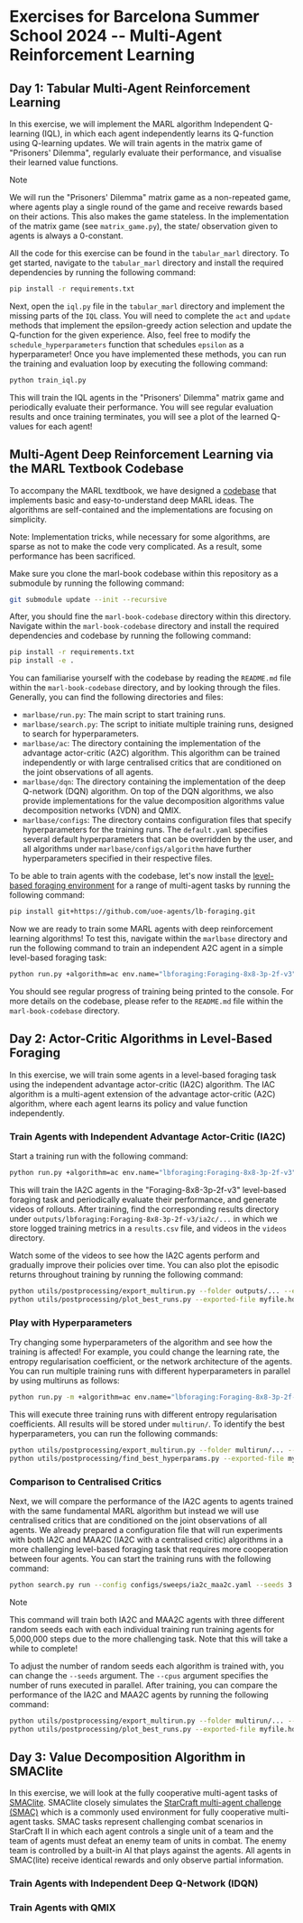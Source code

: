 # Exercises for Barcelona Summer School 2024 -- Multi-Agent Reinforcement Learning

## Day 1: Tabular Multi-Agent Reinforcement Learning

In this exercise, we will implement the MARL algorithm Independent Q-learning (IQL), in which each agent independently learns its Q-function using Q-learning updates. We will train agents in the matrix game of "Prisoners' Dilemma", regularly evaluate their performance, and visualise their learned value functions.

> [!NOTE]  
> We will run the "Prisoners' Dilemma" matrix game as a non-repeated game, where agents play a single round of the game and receive rewards based on their actions. This also makes the game stateless. In the implementation of the matrix game (see `matrix_game.py`), the state/ observation given to agents is always a 0-constant.

All the code for this exercise can be found in the `tabular_marl` directory. To get started, navigate to the `tabular_marl` directory and install the required dependencies by running the following command:

```bash
pip install -r requirements.txt
```

Next, open the `iql.py` file in the `tabular_marl` directory and implement the missing parts of the `IQL` class. You will need to complete the `act` and `update` methods that implement the epsilon-greedy action selection and update the Q-function for the given experience. Also, feel free to modify the `schedule_hyperparameters` function that schedules `epsilon` as a hyperparameter! Once you have implemented these methods, you can run the training and evaluation loop by executing the following command:

```bash
python train_iql.py
```

This will train the IQL agents in the "Prisoners' Dilemma" matrix game and periodically evaluate their performance. You will see regular evaluation results and once training terminates, you will see a plot of the learned Q-values for each agent!

## Multi-Agent Deep Reinforcement Learning via the MARL Textbook Codebase

To accompany the MARL texdtbook, we have designed a [codebase](https://github.com/marl-book/codebase) that implements basic and easy-to-understand deep MARL ideas. The algorithms are self-contained and the implementations are focusing on simplicity.

Note: Implementation tricks, while necessary for some algorithms, are sparse as not to make the code very complicated. As a result, some performance has been sacrificed.

Make sure you clone the marl-book codebase within this repository as a submodule by running the following command:

```bash
git submodule update --init --recursive
```

After, you should fine the `marl-book-codebase` directory within this directory. Navigate within the `marl-book-codebase` directory and install the required dependencies and codebase by running the following command:

```bash
pip install -r requirements.txt
pip install -e .
```

You can familiarise yourself with the codebase by reading the `README.md` file within the `marl-book-codebase` directory, and by looking through the files. Generally, you can find the following directories and files:
- `marlbase/run.py`: The main script to start training runs.
- `marlbase/search.py`: The script to initiate multiple training runs, designed to search for hyperparameters.
- `marlbase/ac`: The directory containing the implementation of the advantage actor-critic (A2C) algorithm. This algorithm can be trained independently or with large centralised critics that are conditioned on the joint observations of all agents.
- `marlbase/dqn`: The directory containing the implementation of the deep Q-network (DQN) algorithm. On top of the DQN algorithms, we also provide implementations for the value decomposition algorithms value decomposition networks (VDN) and QMIX.
- `marlbase/configs`: The directory contains configuration files that specify hyperparameters for the training runs. The `default.yaml` specifies several default hyperparameters that can be overridden by the user, and all algorithms under `marlbase/configs/algorithm` have further hyperparameters specified in their respective files.

To be able to train agents with the codebase, let's now install the [level-based foraging environment](https://github.com/uoe-agents/lb-foraging) for a range of multi-agent tasks by running the following command:

```bash
pip install git+https://github.com/uoe-agents/lb-foraging.git
```

Now we are ready to train some MARL agents with deep reinforcement learning algorithms! To test this, navigate within the `marlbase` directory and run the following command to train an independent A2C agent in a simple level-based foraging task:

```bash
python run.py +algorithm=ac env.name="lbforaging:Foraging-8x8-3p-2f-v3" env.time_limit=50 algorithm.total_steps=100000
```

You should see regular progress of training being printed to the console. For more details on the codebase, please refer to the `README.md` file within the `marl-book-codebase` directory.

## Day 2: Actor-Critic Algorithms in Level-Based Foraging

In this exercise, we will train some agents in a level-based foraging task using the independent advantage actor-critic (IA2C) algorithm. The IAC algorithm is a multi-agent extension of the advantage actor-critic (A2C) algorithm, where each agent learns its policy and value function independently. 

### Train Agents with Independent Advantage Actor-Critic (IA2C)

Start a training run with the following command:

```bash
python run.py +algorithm=ac env.name="lbforaging:Foraging-8x8-3p-2f-v3" env.time_limit=50 algorithm.total_steps=1000000 algorithm.name="ia2c" algorithm.standardise_rewards=True algorithm.video_interval=10000 seed=0
```

This will train the IA2C agents in the "Foraging-8x8-3p-2f-v3" level-based foraging task and periodically evaluate their performance, and generate videos of rollouts. After training, find the corresponding results directory under `outputs/lbforaging:Foraging-8x8-3p-2f-v3/ia2c/...` in which we store logged training metrics in a `results.csv` file, and videos in the `videos` directory.

Watch some of the videos to see how the IA2C agents perform and gradually improve their policies over time. You can also plot the episodic returns throughout training by running the following command:

```bash
python utils/postprocessing/export_multirun.py --folder outputs/... --export-file myfile.hd5
python utils/postprocessing/plot_best_runs.py --exported-file myfile.hd5
```

### Play with Hyperparameters

Try changing some hyperparameters of the algorithm and see how the training is affected! For example, you could change the learning rate, the entropy regularisation coefficient, or the network architecture of the agents. You can run multiple training runs with different hyperparameters in parallel by using multiruns as follows:

```bash
python run.py -m +algorithm=ac env.name="lbforaging:Foraging-8x8-3p-2f-v3" env.time_limit=50 algorithm.total_steps=1000000 algorithm.name="ia2c" algorithm.standardise_rewards=True seed=0 algorithm.entropy_coef=0.001,0.01,0.1
```

This will execute three training runs with different entropy regularisation coefficients. All results will be stored under `multirun/`. To identify the best hyperparameters, you can run the following commands:

```bash
python utils/postprocessing/export_multirun.py --folder multirun/... --export-file myfile.hd5
python utils/postprocessing/find_best_hyperparams.py --exported-file myfile.hd5
```

### Comparison to Centralised Critics

Next, we will compare the performance of the IA2C agents to agents trained with the same fundamental MARL algorithm but instead we will use centralised critics that are conditioned on the joint observations of all agents. We already prepared a configuration file that will run experiments with both IA2C and MAA2C (IA2C with a centralised critic) algorithms in a more challenging level-based foraging task that requires more cooperation between four agents. You can start the training runs with the following command:

```bash
python search.py run --config configs/sweeps/ia2c_maa2c.yaml --seeds 3 locally --cpus 3
```

> [!NOTE]  
> This command will train both IA2C and MAA2C agents with three different random seeds each with each individual training run training agents for 5,000,000 steps due to the more challenging task. Note that this will take a while to complete!

To adjust the number of random seeds each algorithm is trained with, you can change the `--seeds` argument. The `--cpus` argument specifies the number of runs executed in parallel. After training, you can compare the performance of the IA2C and MAA2C agents by running the following command:

```bash
python utils/postprocessing/export_multirun.py --folder multirun/... --export-file myfile.hd5
python utils/postprocessing/plot_best_runs.py --exported-file myfile.hd5
```


## Day 3: Value Decomposition Algorithm in SMAClite

In this exercise, we will look at the fully cooperative multi-agent tasks of [SMAClite](https://github.com/uoe-agents/smaclite). SMAClite closely simulates the [StarCraft multi-agent challenge (SMAC)](https://github.com/oxwhirl/smac) which is a commonly used environment for fully cooperative multi-agent tasks. SMAC tasks represent challenging combat scenarios in StarCraft II in which each agent controls a single unit of a team and the team of agents must defeat an enemy team of units in combat. The enemy team is controlled by a built-in AI that plays against the agents. All agents in SMAC(lite) receive identical rewards and only observe partial information.

### Train Agents with Independent Deep Q-Network (IDQN)

### Train Agents with QMIX
